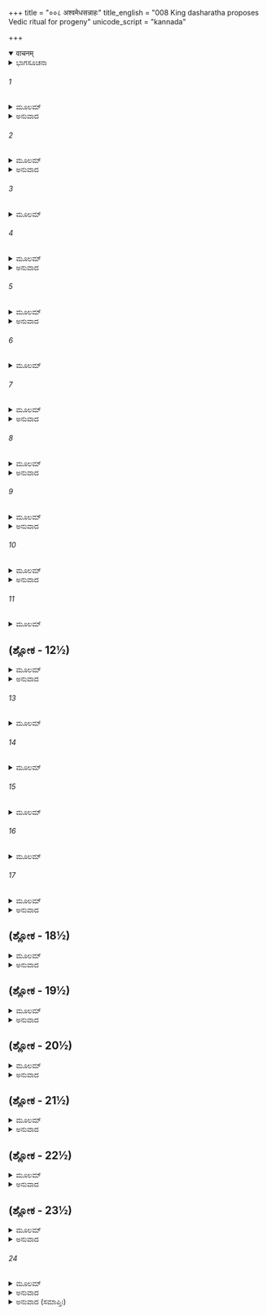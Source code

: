 +++
title = "००८ अश्वमेधसन्नाहः"
title_english = "008 King dasharatha proposes Vedic ritual for progeny"
unicode_script = "kannada"

+++
<details open><summary>वाचनम्</summary>

<div class="audioEmbed"  caption="श्रीराम-हरिसीताराममूर्ति-घनपाठिभ्यां वचनम्" src="https://archive.org/download/Ramayana-recitation-Sriram-harisItArAmamUrti-Ghanapaati-v2/Kanda_1/Kanda_1_BK-008-Ashvamedha_Sannahaaha.mp3"></div>
</details>



<details><summary>ಭಾಗಸೂಚನಾ</summary>

ದಶರಥನು ಮಕ್ಕಳನ್ನು ಪಡೆಯಲು ಅಶ್ವಮೇಧಯಾಗ ಮಾಡುವ ಪ್ರಸ್ತಾಪಮಾಡಿದುದು, ಮಂತ್ರಿಗಳು ಹಾಗೂ ಬ್ರಾಹ್ಮಣರ ಅನುಮೋದನೆ
</details>

###### 1


<details><summary>ಮೂಲಮ್</summary>

ತಸ್ಯ ಚೈವಂ ಪ್ರಭಾವಸ್ಯ ಧರ್ಮಜ್ಞಸ್ಯ ಮಹಾತ್ಮನಃ ।  
ಸುತಾರ್ಥಂ ತಪ್ಯಮಾನಸ್ಯ ನಾಸೀದ್ ವಂಶಕರಃ ಸುತಃ ॥
</details>

<details><summary>ಅನುವಾದ</summary>

ಧರ್ಮಜ್ಞನಾದ, ಮಹಾತ್ಮ ದಶರಥ ರಾಜನು ಹೀಗೆ ಪ್ರಭಾವಶಾಲಿಯಾಗಿದ್ದರೂ ಪುತ್ರಸಂತಾನಕ್ಕಾಗಿ ಚಿಂತಿತನಾಗಿದ್ದನು. ಅವನ ವಂಶವನ್ನು ಮುಂದುವರಿಸುವ ಯಾವ ಪುತ್ರನೂ ಇರಲಿಲ್ಲ.॥1॥
</details>

###### 2


<details><summary>ಮೂಲಮ್</summary>

ಚಿಂತಯಾನಸ್ಯ ತಸ್ಯೇವಂ ಬುದ್ಧಿರಾಸೀನ್ಮಹಾತ್ಮನಃ ।  
ಸುತಾರ್ಥಂ ವಾಜಿಮೇಧೇನ ಕಿಮರ್ಥಂ ನ ಯಜಾಮ್ಯಹಮ್ ॥
</details>

<details><summary>ಅನುವಾದ</summary>

ಅದಕ್ಕಾಗಿ ಚಿಂತಿಸುತ್ತಾ ಒಂದು ದಿನ ಮಹಾತ್ಮಾ ದಶರಥ ರಾಜನು ಮನಸ್ಸಿನಲ್ಲಿ ನಾನು ಪುತ್ರ ಪ್ರಾಪ್ತಿಗಾಗಿ ಅಶ್ವಮೇಧ ಯಜ್ಞವನ್ನು ಏಕೆ ಮಾಡಬಾರದು? ಎಂದು ಯೋಚಿಸಿದನು.॥2॥
</details>

###### 3


<details><summary>ಮೂಲಮ್</summary>

ಸ ನಿಶ್ಚಿತಾಂ ಮತಿಂ ಕೃತ್ವಾ ಯಷ್ಟವ್ಯಮಿತಿ ಬುದ್ಧಿಮಾನ್ ।  
ಮಂತ್ರಿಭಿಃ ಸಹ ಧರ್ಮಾತ್ಮಾ ಸರ್ವೈರಸಿ ಕೃತಾತ್ಮಭಿಃ ॥
</details>

###### 4


<details><summary>ಮೂಲಮ್</summary>

ತತೋಽಬ್ರವೀನ್ಮಹಾತೇಜಾಃ ಸುಮಂತ್ರಂಮಂತ್ರಿಸತ್ತಮ ।  
ಶೀಘ್ರಮಾನಯ ಮೇ ಸರ್ವಾನ್ ಗುರೂಂಸ್ತಾನ್ಸಪುರೋಹಿತಾನ್ ॥
</details>

<details><summary>ಅನುವಾದ</summary>

ತನ್ನ ಬುದ್ಧಿವಂತ ಮಂತ್ರಿಗಳೊಂದಿಗೆ ಚರ್ಚಿಸಿ ಯಜ್ಞಮಾಡಲು ನಿಶ್ಚಯಿಸಿ, ಮಹಾ ತೇಜಸ್ವಿಯೂ, ಬುದ್ಧಿವಂತನೂ, ಧರ್ಮಾತ್ಮನೂ ಆದ ರಾಜನು ಸುಮಂತ್ರನಲ್ಲಿ ‘ಮಂತ್ರಿವರ್ಯನೇ! ನೀನು ನಮ್ಮ ಎಲ್ಲ ಗುರುಗಳನ್ನು ಮತ್ತು ಪುರೋಹಿತರನ್ನು ಇಲ್ಲಿಗೆ ಬೇಗನೆ ಕರೆದುಕೊಂಡು ಬಾ’ ಎಂದು ಹೇಳಿದನು.॥3-4॥
</details>

###### 5


<details><summary>ಮೂಲಮ್</summary>

ತತಃ ಸುಮಂತ್ರಸ್ತ್ವರಿತಂ ಗತ್ವಾ ತ್ವರಿತವಿಕ್ರಮಃ ।  
ಸಮಾನಯತ್ ಸ ತಾನ್ಸರ್ವಾನ್ ಸಮಸ್ತಾನ್ ವೇದಪಾರಗಾನ್ ॥
</details>

<details><summary>ಅನುವಾದ</summary>

ಆಗ ಶೀಘ್ರಗಾಮಿಯಾದ ಸುಮಂತ್ರನು ಒಡನೆಯೇ ಹೋಗಿ ವೇದವೇದಾಂಗ ಪಾರಂಗತರಾದ ಮುನಿಗಳನ್ನು ಅರಮನೆಗೆ ಕರೆದುಕೊಂಡು ಬಂದನು.॥5॥
</details>

###### 6


<details><summary>ಮೂಲಮ್</summary>

ಸುಯಜ್ಞಂ ವಾಮದೇವಂ ಚ ಜಾಬಾಲಿಮಥ ಕಾಶ್ಯಪಮ್ ।  
ಪುರೋಹಿತಂ ವಸಿಷ್ಠಂ ಚ ಯೇ ಚಾಪ್ಯನ್ಯೇ ದ್ವಿಜೋತ್ತಮಾಃ ॥
</details>

###### 7


<details><summary>ಮೂಲಮ್</summary>

ತಾನ್ ಪೂಜಯಿತ್ವಾ ಧರ್ಮಾತ್ಮಾ ರಾಜಾ ದಶರಥಸ್ತದಾ ।  
ಇದಂ ಧರ್ಮಾರ್ಥಸಹಿತಂ ಶ್ಲಕ್ಷ್ಣಂ ವಚನಮಬ್ರವೀತ್ ॥
</details>

<details><summary>ಅನುವಾದ</summary>

ಆಗಮಿಸಿದ ಸುಯಜ್ಞ, ಜಾಬಾಲಿ, ಕಾಶ್ಯಪ, ಕುಲಪುರೋಹಿತರಾದ ವಸಿಷ್ಠರು ಹಾಗೂ ಇತರ ಎಲ್ಲ ಶ್ರೇಷ್ಠ ಬ್ರಾಹ್ಮಣರನ್ನು ಧರ್ಮಾತ್ಮನಾದ ದಶರಥ ರಾಜನು ಧರ್ಮಾರ್ಥ ಸಾಧನೆಗೆ ಕಾರಣವಾದ ಮಧುರ ಮಾತುಗಳಿಂದ ಹೀಗೆ ಹೇಳಿದನು.॥6-7॥
</details>

###### 8


<details><summary>ಮೂಲಮ್</summary>

ಮಮ ಲಾಲಪ್ಯಮಾನಸ್ಯ ಸುತಾರ್ಥಂ ನಾಸ್ತಿ ವೈ ಸುಖಮ್ ।  
ತದರ್ಥಂ ಹಯಮೇಧೇನ ಯಕ್ಷ್ಯಾಮೀತಿಮತಿರ್ಮಮ ॥
</details>

<details><summary>ಅನುವಾದ</summary>

ಮಹರ್ಷಿಗಳೇ! ನಾನು ಸದಾ ಪುತ್ರ ಸಂತಾನಕ್ಕಾಗಿ ವಿಲಾಪಿಸುತ್ತಾ ಇರುತ್ತೇನೆ. ಪುತ್ರನಿಲ್ಲದೆ ಈ ರಾಜ್ಯಾದಿಗಳಿಂದ ನನಗೆ ಸುಖ ಸಿಗುವುದಿಲ್ಲ. ಆದ್ದರಿಂದ ಪುತ್ರ ಪ್ರಾಪ್ತಿಗಾಗಿ ನಾನು ಅಶ್ವಮೇಧ ಯಾಗವನ್ನು ಮಾಡಬೇಕೆಂದು ನಿಶ್ಚಯಿಸಿದ್ದೇನೆ.॥8॥
</details>

###### 9


<details><summary>ಮೂಲಮ್</summary>

ತದಹಂ ಯಷ್ಟುಮಿಚ್ಛಾಮಿ ಶಾಸ್ತ್ರದೃಷ್ಟೇನ ಕರ್ಮಣಾ ।  
ಕಥಂ ಪ್ರಾಪ್ಸ್ಯಾಮ್ಯಹಂ ಕಾಮಂ ಬುದ್ಧಿರತ್ರ ವಿಚಿಂತ್ಯತಾಮ್ ॥
</details>

<details><summary>ಅನುವಾದ</summary>

ಶಾಸ್ತ್ರೋಕ್ತ ವಿಧಿಯಿಂದ ಈ ಯಜ್ಞದ ಅನುಷ್ಠಾನ ಮಾಡಿದರೆ ನನ್ನ ಮನೋವಾಂಛಿತ ವಸ್ತು ಹೇಗೆ ದೊರೆಯಬಹುದು? ಇದನ್ನು ನೀವೆಲ್ಲ ವಿಚಾರಮಾಡಿ ತಿಳಿಸಬೇಕೆಂದು ನಾನು ಬಯಸುತ್ತಿದ್ದೇನೆ.॥9॥
</details>

###### 10


<details><summary>ಮೂಲಮ್</summary>

ತತಃ ಸಾಧ್ವಿತಿ ತದ್ವಾಕ್ಯಂ ಬ್ರಾಹ್ಮಣಾಃ ಪ್ರತ್ಯಪೂಜಯನ್ ।  
ವಸಿಷ್ಠ ಪ್ರಮುಖಾಃ ಸರ್ವೇ ಪಾರ್ಥಿವಸ್ಯ ಮುಖೇರಿತಮ್ ॥
</details>

<details><summary>ಅನುವಾದ</summary>

ರಾಜನ ಈ ಮಾತನ್ನು ಕೇಳಿ ವಸಿಷ್ಠಾದಿ ಎಲ್ಲ ಬ್ರಾಹ್ಮಣರು ಸಾಧುವಾಗಿದೆ, ಬಹಳ ಒಳ್ಳೆಯದು ಎಂದು ಒಟ್ಟಿಗೆ ಅನುಮೋದಿಸಿದರು.॥10॥
</details>

###### 11


<details><summary>ಮೂಲಮ್</summary>

ಊಚುಶ್ಚ ಪರಮಪ್ರೀತಾಃ ಸರ್ವೇ ದಶರಥಂ ವಚಃ ।  
ಸಂಭಾರಾಃ ಸಂಭ್ರಿಯಂತಾಂ ತೇ ತುರಗಶ್ಚವಿಮುಚ್ಯತಾಮ್ ॥
</details>

## (ಶ್ಲೋಕ - 12½)


<details><summary>ಮೂಲಮ್</summary>

ಸರಯ್ವಾಶ್ಚೋತ್ತರೇ ತೀರೇ ಯಜ್ಞಭೂಮಿರ್ವಿಧೀಯತಾಮ್ ।  
ಸರ್ವಥಾ ಪ್ರಾಪ್ಸ್ಯಸೇ ಪುತ್ರಾನಭಿಪ್ರೇತಾಂಶ್ಚಪಾರ್ಥಿವ ॥  
ಯಸ್ಯ ತೇ ಧಾರ್ಮಿಕೀ ಬುದ್ಧಿರಿಯಂ ಪುತ್ರಾರ್ಥಮಾಗತಾ ।
</details>

<details><summary>ಅನುವಾದ</summary>

ಮತ್ತೆ ಅವರೆಲ್ಲರೂ ಸಂತೋಷಗೊಂಡು ದಶರಥ ರಾಜನಲ್ಲಿ ‘ಮಹಾರಾಜಾ! ಯಜ್ಞ ಸಾಮಗ್ರಿಗಳ ಸಂಗ್ರಹವಾಗಲಿ, ಯಜ್ಞ ಸಂಬಂಧೀ ಒಳ್ಳೆಯ ಅಶ್ವವನ್ನು ಭೂಮಂಡಲದಲ್ಲಿ ಸಂಚಾರಕ್ಕಾಗಿ ಬಿಡಲಾಗುವುದು, ಸರಯೂ ತೀರದ ಉತ್ತರ ದಿಕ್ಕಿನಲ್ಲಿ ಯಜ್ಞವೇದಿಕೆಯು ನಿರ್ಮಾಣವಾಗಲಿ, ನೀನು ಯಜ್ಞದ ಮೂಲಕ ತನ್ನ ಇಚ್ಛೆಗನುಸಾರವಾದ ಪುತ್ರನನ್ನು ಪಡೆದುಕೊಳ್ಳುವೆ. ಏಕೆಂದರೆ, ಪುತ್ರಪ್ರಾಪ್ತಿಗಾಗಿ ನಿನ್ನ ಹೃದಯದಲ್ಲಿ ಇಂತಹ ಧಾರ್ಮಿಕ ಬುದ್ಧಿಯ ಉದಯವಾಗಿದೆ’ ಎಂದು ಹೇಳಿದರು.॥11-12½॥
</details>

###### 13


<details><summary>ಮೂಲಮ್</summary>

ತತಸ್ತುಷ್ಟೋಽಭವದ್ ರಾಜಾ ಶ್ರುತ್ವೈತದ್ವಜಭಾಷಿತಮ್ ॥
</details>

###### 14


<details><summary>ಮೂಲಮ್</summary>

ಅಮಾತ್ಯಾನಬ್ರವೀದ್ ರಾಜಾ ಹರ್ಷವ್ಯಾಕುಲ ಲೋಚನಃ ।  
ಸಂಭಾರಾಃ ಸಂಭ್ರಿಯಂತಾಂ ಮೇ ಗುರೂಣಾಂ ವಚನಾದಿಹ ॥
</details>

###### 15


<details><summary>ಮೂಲಮ್</summary>

ಸಮರ್ಥಾಧಿಷ್ಠಿತಶ್ಚಾಶ್ವಃ ಸೋಪಾಧ್ಯಾಯೋ ವಿಮುಚ್ಯತಾಮ್ ।  
ಸರ್ಯವಾಶ್ಚೋತ್ತರೇ ತೀರೇ ಯಜ್ಞಭೂಮಿರ್ವಿಧೀಯತಾಮ್ ॥
</details>

###### 16


<details><summary>ಮೂಲಮ್</summary>

ಶಾಂತಯಶ್ಚಾಪಿವರ್ಧಂತಾ ಯಥಾಕಲ್ಪಂ ಯಥಾವಿಧಿ ।  
ಶಕ್ಯಃ ಪ್ರಾಪ್ತುಮಯಂ ಯಜ್ಞಃ ಸರ್ವೇಣಾಪಿ ಮಹೀಕ್ಷಿತಾ ॥
</details>

###### 17


<details><summary>ಮೂಲಮ್</summary>

ನಾಪರಾಧೋಭವೇತ್ಕಷ್ಟೋ ಯದ್ಯಸ್ಮಿನ್ ಕ್ರತುಸತ್ತಮೇ ।  
ಛಿದ್ರಂ ಹಿ ಮೃಗಯಂತೇ ಸ್ಮ ವಿದ್ವಾಂಸೋ ಬ್ರಹ್ಮರಾಕ್ಷಸಾಃ ॥
</details>

<details><summary>ಅನುವಾದ</summary>

ಬ್ರಾಹ್ಮಣರ ಈ ಮಾತನ್ನು ಕೇಳಿ ರಾಜನು ಬಹಳ ಸಂತೋಷಗೊಂಡನು. ವಿಕಸಿತವಾದ ದೃಷ್ಟಿಯಿಂದ ತನಗುಂಟಾದ ಹರ್ಷಾಧಿಕ್ಯದಿಂದ ಅಮಾತ್ಯರಲ್ಲಿ ಹೇಳಿದನು. ಗುರುಗಳ ಆಜ್ಞೆಯಂತೆ ಯಜ್ಞದ ಸಾಮಗ್ರಿಗಳನ್ನು ಸಿದ್ಧಪಡಿಸಿರಿ. ಸಮರ್ಥ ರಾದ ವೀರರ ರಕ್ಷಣೆಯಲ್ಲಿ ಋತ್ವಿಜರ ಸಹಿತ ಯಜ್ಞಾಶ್ವವನ್ನು ವಿಧಿವತ್ತಾಗಿ ಬಿಟ್ಟುಬಿಡಿರಿ. ಸರಯೂ ತೀರದ ಉತ್ತರ ದಿಕ್ಕಿನಲ್ಲಿ ಯಜ್ಞಭೂಮಿಯು ನಿರ್ಮಾಣವಾಗಲೀ. ವಿಘ್ನನಿವಾರಣೆಗಾಗಿ ಶಾಸ್ತ್ರೋಕ್ತ ವಿಧಿಯಿಂದ ಶಾಂತಿಕರ್ಮಗಳು ಕ್ರಮವತ್ತಾಗಿ ನಡೆಯಲಿ. ಈ ಶ್ರೇಷ್ಠಯಜ್ಞದಲ್ಲಿ ಕಷ್ಟಪ್ರದ ಅಪರಾಧವಾಗುವ ಭಯವಿಲ್ಲದಿದ್ದರೆ ಎಲ್ಲ ರಾಜರೂ ಇದನ್ನು ಮಾಡ ಬಲ್ಲರು; ಆದರೆ ಹೀಗಾಗಲು ಕಷ್ಟವಿದೆ; ಏಕೆಂದರೆ ವಿದ್ವಾಂಸರಾದ ಬ್ರಹ್ಮರಾಕ್ಷಸರು ಯಜ್ಞದಲ್ಲಿ ವಿಘ್ನವನ್ನುಂಟುಮಾಡಲು ಮಾರ್ಗಗಳನ್ನು ಹುಡುಕುತ್ತಾ ಇರುತ್ತಾರೆ.॥13-17॥
</details>

## (ಶ್ಲೋಕ - 18½)


<details><summary>ಮೂಲಮ್</summary>

ವಿಧಿಹೀನಸ್ಯ ಯಜ್ಞಸ್ಯ ಸದ್ಯಃ ಕರ್ತಾ ವಿವಶ್ಯತಿ ।  
ತದ್ಯಥಾ ವಿಧಿಪೂರ್ವಂ ಮೇ ಕ್ರತುರೇಷ ಸಮಾಪ್ಯತೇ ॥  
ತಥಾ ವಿಧಾನಂ ಕ್ರಿಯತಾಂ ಸಮರ್ಥಾಃ ಸಾಧನೇಷ್ಟಿತಿ ।
</details>

<details><summary>ಅನುವಾದ</summary>

ವಿಧಿಹೀನ ಯಜ್ಞದ ಅನುಷ್ಠಾನ ಮಾಡುವ ಯಜಮಾನನು ಕೂಡಲೇ ನಾಶವಾಗುತ್ತಾನೆ. ಆದ್ದರಿಂದ ನನ್ನ ಈ ಯಜ್ಞವು ವಿಧಿಪೂರ್ವಕ ನೆರವೇರುವಂತೆ ಉಪಾಯ ಮಾಡಿರಿ. ನೀವೆಲ್ಲರೂ ಈ ಪ್ರಕ್ರಿಯೆಗಳಲ್ಲಿ ನಿಪುಣರಾಗಿರುವಿರಿ.॥18½॥
</details>

## (ಶ್ಲೋಕ - 19½)


<details><summary>ಮೂಲಮ್</summary>

ತಥೇತಿ ಚಾಬ್ರುವನ್ ಸರ್ವೇ ಮಂತ್ರಿಣಃ ಪ್ರತಿಪೂಜಿತಾಃ ॥  
ಪಾರ್ಥಿವೇಂದ್ರಸ್ಯ ತದ್ವಾಕ್ಯಂ ಯಥಾಪೂರ್ವಂ ನಿಶಮ್ಯತೇ ।
</details>

<details><summary>ಅನುವಾದ</summary>

ರಾಜನಿಂದ ಸಮ್ಮಾನಿತರಾದ ಎಲ್ಲ ಮಂತ್ರಿಗಳು ದಶರಥನ ಮಾತನ್ನು ಕೇಳಿ ಹಾಗೆಯೇ ಆಗುವುದು, ಎಂದು ಹೇಳಿದರು.॥19½॥
</details>

## (ಶ್ಲೋಕ - 20½)


<details><summary>ಮೂಲಮ್</summary>

ತಥಾ ದ್ವಿಜಾಸ್ತೇ ಧರ್ಮಜ್ಞಾ ವರ್ಧಯಂತೋ ನೃಪೋತ್ತಮಮ್ ॥  
ಅನುಜ್ಞಾತಾಸ್ತತಃ ಸರ್ವೇ ಪುನರ್ಜಗ್ಮುರ್ಯಥಾಗತಮ್ ।
</details>

<details><summary>ಅನುವಾದ</summary>

ಹಾಗೆಯೇ ಎಲ್ಲ ಧರ್ಮಜ್ಞರಾದ ಬ್ರಾಹ್ಮಣರೂ ನೃಪಶ್ರೇಷ್ಠ ದಶರಥನನ್ನು ಆಶೀರ್ವದಿಸಿ, ಅವನಿಂದ ಅನುಮತಿ ಪಡೆದು ಅವರವರ ಸ್ಥಾನಗಳಿಗೆ ತೆರಳಿದರು.॥20½॥
</details>

## (ಶ್ಲೋಕ - 21½)


<details><summary>ಮೂಲಮ್</summary>

ವಿಸರ್ಜಯಿತ್ವಾ ತಾನ್ ವಿಪ್ರಾನ್ಸಚಿವಾನಿದಮಬ್ರವೀತ್ ॥  
ಋತ್ವಿಗ್ಭಿರುಪಸಂದಿಷ್ಟೋ ಯಥಾವತ್ ಕ್ರತುರಾಪ್ಯತಾಮ್ ।
</details>

<details><summary>ಅನುವಾದ</summary>

ಆ ಬ್ರಾಹ್ಮಣರನ್ನು ಬೀಳ್ಕೊಟ್ಟು ರಾಜನು ಮಂತ್ರಿಗಳಲ್ಲಿ ‘ಪುರೋಹಿತರ ಉಪದೇಶದಂತೆ ಈ ಯಜ್ಞವನ್ನು ವಿಧಿವತ್ತಾಗಿ ಪೂರ್ಣವಾಗಿಸಬೇಕು’ ಎಂದು ಹೇಳಿದನು.॥21½॥
</details>

## (ಶ್ಲೋಕ - 22½)


<details><summary>ಮೂಲಮ್</summary>

ಇತ್ಯುಕ್ತ್ವಾನೃಪಶಾರ್ದೂಲಃ ಸಚಿವಾನ್ಸಮುಪಸ್ಥಿತಾನ್ ॥  
ವಿಸರ್ಜಯಿತ್ವಾ ಸ್ವಂ ವೇಶ್ಮ ಪ್ರವಿವೇಶ ಮಹಾಮತಿಃ ।
</details>

<details><summary>ಅನುವಾದ</summary>

ಅಲ್ಲಿ ನೆರೆದ ಮಂತ್ರಿಗಳಲ್ಲಿ ಹೀಗೆ ಹೇಳಿ ಪರಮ ಬುದ್ಧಿವಂತನಾದ ನೃಪಶ್ರೇಷ್ಠ ದಶರಥನು ಅವರನ್ನು ಬೀಳ್ಕೊಟ್ಟು ತನ್ನ ಅಂತಃಪುರಕ್ಕೆ ತೆರಳಿದನು.॥22½॥
</details>

## (ಶ್ಲೋಕ - 23½)


<details><summary>ಮೂಲಮ್</summary>

ತತಃ ಸ ಗತ್ವಾ ತಾಃ ಪತ್ನೀರ್ನರೇಂದ್ರೋ ಹೃದಯಂಗಮಾಃ ॥  
ಉವಾಚ ದೀಕ್ಷಾಂ ವಿಶತ ಯಕ್ಷ್ಯೇಽಹಂ ಸುತಕಾರಣಾತ್ ।
</details>

<details><summary>ಅನುವಾದ</summary>

ಅಲ್ಲಿಗೆ ಹೋಗಿ ಅರಸನು ತನ್ನ ಪ್ರಿಯಪತ್ನಿಯರಲ್ಲಿ - ‘ದೇವಿಯರಿರಾ! ನೀವೂ ದೀಕ್ಷೆಯನ್ನು ಕೈಗೊಳ್ಳಿರಿ, ನಾನು ಪುತ್ರಪ್ರಾಪ್ತಿಗಾಗಿ ಅಶ್ವಮೇಧ ಯಜ್ಞ ಮಾಡುವೆನು’ ಎಂದು ಹೇಳಿದನು.॥23½॥
</details>

###### 24


<details><summary>ಮೂಲಮ್</summary>

ತಾಸಾಂ ತೇನಾತಿಕಾಂತೇನ ವಚನೇನ ಸುವರ್ಚಸಾಮ್ ।  
ಮುಖಪದ್ಮಾನ್ಯಶೋಭಂತ ಪದ್ಮಾನೀವ ಹಿಮಾತ್ಯಯೇ ॥
</details>

<details><summary>ಅನುವಾದ</summary>

ಆ ಮನೋಹರವಚನಗಳಿಂದ ಸುಂದರ ಕಾಂತಿಯುಳ್ಳ ರಾಣಿಯರ ಮುಖಕಮಲಗಳು - ಹಿಮಕಾಲವು ಕಳೆದಾಗ ಅರಳುವ ಕಮಲಗಳಂತೆ ಅರಳಿ ಕಂಗೊಳಿಸಿದವು.॥24॥
</details>

<details><summary>ಅನುವಾದ (ಸಮಾಪ್ತಿಃ)</summary>

ವಾಲ್ಮೀಕಿ ವಿರಚಿತ ಆರ್ಷ ರಾಮಾಯಣ ಆದಿಕಾವ್ಯದ ಬಾಲಕಾಂಡದಲ್ಲಿ ಎಂಟನೆಯ ಸರ್ಗ ಪೂರ್ಣವಾಯಿತು. ॥8॥
</details>
